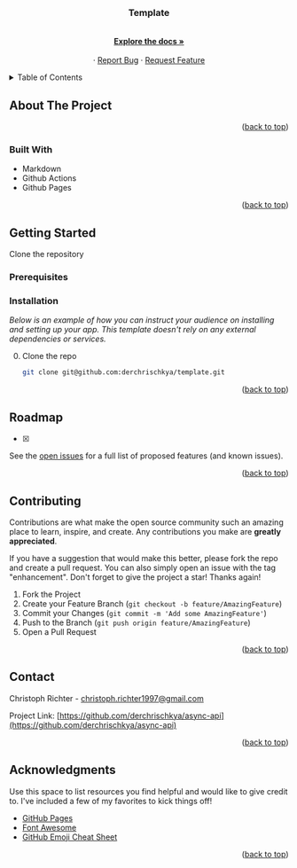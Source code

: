 <a name="readme-top"></a>
<!-- 
![golang](https://img.shields.io/badge/golang-1.16.5-blue)
![docker](https://img.shields.io/badge/docker-20.10.7-blue)
![docker-compose](https://img.shields.io/badge/docker--compose-1.29.2-blue)
![nsq](https://img.shields.io/badge/nsq-1.2.0-blue)
![nats](https://img.shields.io/badge/nats-2.6.2-blue)
![rabbitmq](https://img.shields.io/badge/rabbitmq-3.9.5-blue)
![kafka](https://img.shields.io/badge/kafka-2.8.0-blue)
-->

<br />
<div align="center">
  <h3 align="center">Template</h3>

  <p align="center">
    <br />
    <a href="https://github.com/derchrischkya/async-api"><strong>Explore the docs »</strong></a>
    <br />
    <br />
    ·
    <a href="https://github.com/derchrischkya/async-api/issues">Report Bug</a>
    ·
    <a href="https://github.com/derchrischkya/async-api/issues">Request Feature</a>
  </p>
</div>



<!-- TABLE OF CONTENTS -->
<details>
  <summary>Table of Contents</summary>
  <ol>
    <li>
      <a href="#about-the-project">About The Project</a>
      <ul>
        <li><a href="#built-with">Built With</a></li>
      </ul>
    </li>
    <li>
      <a href="#getting-started">Getting Started</a>
      <ul>
        <li><a href="#prerequisites">Prerequisites</a></li>
        <li><a href="#installation">Installation</a></li>
      </ul>
    </li>
    <li><a href="#usage">Usage</a></li>
    <li><a href="#roadmap">Roadmap</a></li>
    <li><a href="#contributing">Contributing</a></li>
    <li><a href="#contact">Contact</a></li>
    <li><a href="#acknowledgments">Acknowledgments</a></li>
  </ol>
</details>



<!-- ABOUT THE PROJECT -->
## About The Project



<p align="right">(<a href="#readme-top">back to top</a>)</p>


### Built With
- Markdown
- Github Actions
- Github Pages

<p align="right">(<a href="#readme-top">back to top</a>)</p>



<!-- GETTING STARTED -->
## Getting Started

Clone the repository

### Prerequisites


### Installation

_Below is an example of how you can instruct your audience on installing and setting up your app. This template doesn't rely on any external dependencies or services._

0. Clone the repo
   ```sh
   git clone git@github.com:derchrischkya/template.git
   ```


<p align="right">(<a href="#readme-top">back to top</a>)</p>



<!-- ROADMAP -->
## Roadmap

- [x] 

See the [open issues](https://github.com/derchrischkya/template/issues) for a full list of proposed features (and known issues).

<p align="right">(<a href="#readme-top">back to top</a>)</p>


<!-- CONTRIBUTING -->
## Contributing

Contributions are what make the open source community such an amazing place to learn, inspire, and create. Any contributions you make are **greatly appreciated**.

If you have a suggestion that would make this better, please fork the repo and create a pull request. You can also simply open an issue with the tag "enhancement".
Don't forget to give the project a star! Thanks again!

1. Fork the Project
2. Create your Feature Branch (`git checkout -b feature/AmazingFeature`)
3. Commit your Changes (`git commit -m 'Add some AmazingFeature'`)
4. Push to the Branch (`git push origin feature/AmazingFeature`)
5. Open a Pull Request

<p align="right">(<a href="#readme-top">back to top</a>)</p>


<!-- CONTACT -->
## Contact

Christoph Richter  - christoph.richter1997@gmail.com

Project Link: [https://github.com/derchrischkya/async-api](https://github.com/derchrischkya/async-api)

<p align="right">(<a href="#readme-top">back to top</a>)</p>



<!-- ACKNOWLEDGMENTS -->
## Acknowledgments

Use this space to list resources you find helpful and would like to give credit to. I've included a few of my favorites to kick things off!

* [GitHub Pages](https://pages.github.com)
* [Font Awesome](https://fontawesome.com)
* [GitHub Emoji Cheat Sheet](https://www.webpagefx.com/tools/emoji-cheat-sheet)

<p align="right">(<a href="#readme-top">back to top</a>)</p>
